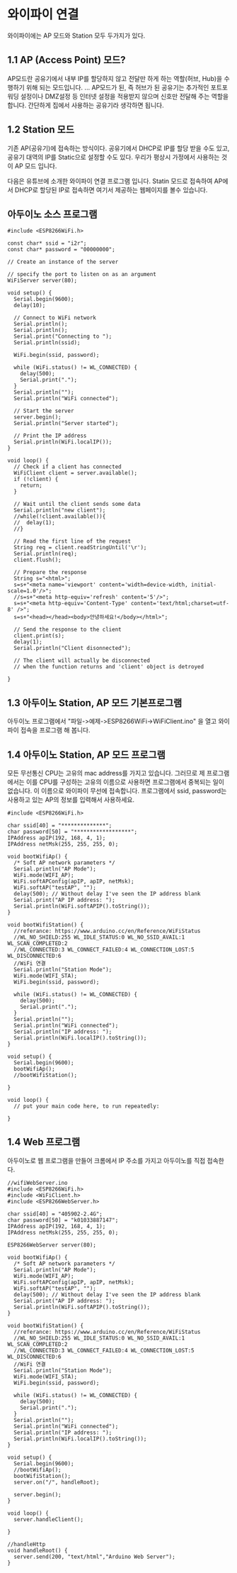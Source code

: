 와이파이 연결
======================
와이파이에는 AP 모드와 Station 모두 두가지가 있다.

## 1.1 AP (Access Point) 모드?
AP모드란 공유기에서 내부 IP를 할당하지 않고 전달만 하게 하는 역할(허브, Hub)을 수행하기 위해 되는 모드입니다. ... AP모드가 된, 즉 허브가 된 공유기는 추가적인 포트포워딩 설정이나 DMZ설정 등 인터넷 설정을 적용받지 않으며 신호만 전달해 주는 역할을 합니다. 간단하게 집에서 사용하는 공유기라 생각하면 됩니다.

## 1.2 Station 모드
기존 AP(공유기)에 접속하는 방식이다. 공유기에서 DHCP로 IP를 할당 받을 수도 있고, 공유기 대역의 IP를 Static으로 설정할 수도 있다. 우리가 평상시 가정에서 사용하는 것이 AP 모드 입니다.

다음은 유튜브에 소개한 와이파이 연결 프로그램 입니다. Statin 모드로 접속하여 AP에서 DHCP로 할당된 IP로 접속하면 여기서 제공하는 웹페이지를 볼수 있습니다.
## 아두이노 소스 프로그램 

```
#include <ESP8266WiFi.h>

const char* ssid = "i2r";
const char* password = "00000000";

// Create an instance of the server

// specify the port to listen on as an argument
WiFiServer server(80);

void setup() {
  Serial.begin(9600);
  delay(10);
  
  // Connect to WiFi network
  Serial.println();
  Serial.println();
  Serial.print("Connecting to ");
  Serial.println(ssid);
  
  WiFi.begin(ssid, password);
  
  while (WiFi.status() != WL_CONNECTED) {
    delay(500);
    Serial.print(".");
  }
  Serial.println("");
  Serial.println("WiFi connected");
  
  // Start the server
  server.begin();
  Serial.println("Server started");

  // Print the IP address
  Serial.println(WiFi.localIP());
}

void loop() {
  // Check if a client has connected
  WiFiClient client = server.available();
  if (!client) {
    return;
  }
  
  // Wait until the client sends some data
  Serial.println("new client");
  //while(!client.available()){
  //  delay(1);
  //}
  
  // Read the first line of the request
  String req = client.readStringUntil('\r');
  Serial.println(req);
  client.flush();

  // Prepare the response
  String s="<html>";
  s=s+"<meta name='viewport' content='width=device-width, initial-scale=1.0'/>";
  //s=s+"<meta http-equiv='refresh' content='5'/>";
  s=s+"<meta http-equiv='Content-Type' content='text/html;charset=utf-8' />";
  s=s+"<head></head><body>안녕하세요!</body></html>";

  // Send the response to the client
  client.print(s);
  delay(1);
  Serial.println("Client disonnected");

  // The client will actually be disconnected 
  // when the function returns and 'client' object is detroyed  

}
```
## 1.3 아두이노 Station, AP 모드 기본프로그램
아두이노 프로그램에서 "파일->예제->ESP8266WiFi->WiFiClient.ino" 을 열고 와이파이 접속을 프로그램 해 봅니다.

## 1.4 아두이노 Station, AP 모드 프로그램
모든 무선통신 CPU는 고유의 mac address를 가지고 있습니다. 그러므로 제 프로그램에서는 이를 CPU를 구성하는 고유의 이름으로 사용하면 프로그램에서 중복되는 일이 없습니다. 이 이름으로 와이파이 무선에 접속합니다.
프로그램에서 ssid, password는 사용하고 있는 AP의 정보를 입력해서 사용하세요.
```
#include <ESP8266WiFi.h>

char ssid[40] = "**************";
char password[50] = "******************";
IPAddress apIP(192, 168, 4, 1);
IPAddress netMsk(255, 255, 255, 0);

void bootWifiAp() {
  /* Soft AP network parameters */
  Serial.println("AP Mode");
  WiFi.mode(WIFI_AP);
  WiFi.softAPConfig(apIP, apIP, netMsk);
  WiFi.softAP("testAP", "");
  delay(500); // Without delay I've seen the IP address blank
  Serial.print("AP IP address: ");
  Serial.println(WiFi.softAPIP().toString());
}

void bootWifiStation() {
  //referance: https://www.arduino.cc/en/Reference/WiFiStatus
  //WL_NO_SHIELD:255 WL_IDLE_STATUS:0 WL_NO_SSID_AVAIL:1 WL_SCAN_COMPLETED:2
  //WL_CONNECTED:3 WL_CONNECT_FAILED:4 WL_CONNECTION_LOST:5 WL_DISCONNECTED:6
  //WiFi 연결
  Serial.println("Station Mode");
  WiFi.mode(WIFI_STA);
  WiFi.begin(ssid, password);

  while (WiFi.status() != WL_CONNECTED) {
    delay(500);
    Serial.print(".");
  }
  Serial.println("");
  Serial.println("WiFi connected");
  Serial.println("IP address: ");
  Serial.println(WiFi.localIP().toString());
}

void setup() {
  Serial.begin(9600);
  bootWifiAp();
  //bootWifiStation();

}

void loop() {
  // put your main code here, to run repeatedly:

}
```

## 1.4 Web 프로그램
아두이노로 웹 프로그램을 만들어 크롬에서 IP 주소를 가지고 아두이노를 직접 접속한다.
```
//wifiWebServer.ino
#include <ESP8266WiFi.h>
#include <WiFiClient.h>
#include <ESP8266WebServer.h>

char ssid[40] = "405902-2.4G";
char password[50] = "k01033887147";
IPAddress apIP(192, 168, 4, 1);
IPAddress netMsk(255, 255, 255, 0);

ESP8266WebServer server(80);

void bootWifiAp() {
  /* Soft AP network parameters */
  Serial.println("AP Mode");
  WiFi.mode(WIFI_AP);
  WiFi.softAPConfig(apIP, apIP, netMsk);
  WiFi.softAP("testAP", "");
  delay(500); // Without delay I've seen the IP address blank
  Serial.print("AP IP address: ");
  Serial.println(WiFi.softAPIP().toString());
}

void bootWifiStation() {
  //referance: https://www.arduino.cc/en/Reference/WiFiStatus
  //WL_NO_SHIELD:255 WL_IDLE_STATUS:0 WL_NO_SSID_AVAIL:1 WL_SCAN_COMPLETED:2
  //WL_CONNECTED:3 WL_CONNECT_FAILED:4 WL_CONNECTION_LOST:5 WL_DISCONNECTED:6
  //WiFi 연결
  Serial.println("Station Mode");
  WiFi.mode(WIFI_STA);
  WiFi.begin(ssid, password);

  while (WiFi.status() != WL_CONNECTED) {
    delay(500);
    Serial.print(".");
  }
  Serial.println("");
  Serial.println("WiFi connected");
  Serial.println("IP address: ");
  Serial.println(WiFi.localIP().toString());
}

void setup() {
  Serial.begin(9600);
  //bootWifiAp();
  bootWifiStation();
  server.on("/", handleRoot);
  
  server.begin();
}

void loop() {
  server.handleClient();

}
```
```
//handleHttp
void handleRoot() {
  server.send(200, "text/html","Arduino Web Server");
}
```
